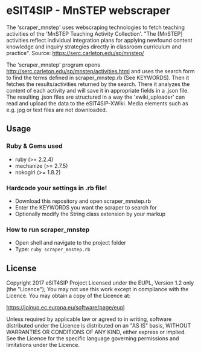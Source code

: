 # eSIT4SIP - MnSTEP webscraper
The 'scraper_mnstep' uses webscraping technologies to fetch teaching activities of the 'MnSTEP Teaching Activity Collection'. "The [MnSTEP] activities reflect individual integration plans for applying newfound content knowledge and inquiry strategies directly in classroom curriculum and practice". Source: https://serc.carleton.edu/sp/mnstep/ 

The 'scraper_mnstep' program opens http://serc.carleton.edu/sp/mnstep/activities.html and uses the search form to find the terms defined in scraper_mnstep.rb (See KEYWORDS). Then it fetches the results/activities returned by the search. There it analyzes the content of each activity and will save it in appropriate fields in a .json file. The resulting .json files are structured in a way the 'xwiki_uploader' can read and upload the data to the eSIT4SIP-XWiki. Media elements such as e.g. jpg or text files are not downloaded.

## Usage

### Ruby & Gems used

* ruby (>= 2.2.4)
* mechanize (>= 2.7.5)
* nokogiri (>= 1.8.2)

### Hardcode your settings in .rb file!

* Download this repository and open scraper_mnstep.rb
* Enter the KEYWORDS you want the scraper to search for
* Optionally modify the String class extension by your markup

### How to run scraper_mnstep

* Open shell and navigate to the project folder
* Type: ```ruby scraper_mnstep.rb```

## License
Copyright 2017 eSIT4SIP Project
Licensed under the EUPL, Version 1.2 only (the "Licence");
You may not use this work except in compliance with the Licence.
You may obtain a copy of the Licence at:

https://joinup.ec.europa.eu/software/page/eupl

Unless required by applicable law or agreed to in writing, software distributed under the Licence is distributed on an "AS IS" basis, WITHOUT WARRANTIES OR CONDITIONS OF ANY KIND, either express or implied. See the Licence for the specific language governing permissions and limitations under the Licence.
